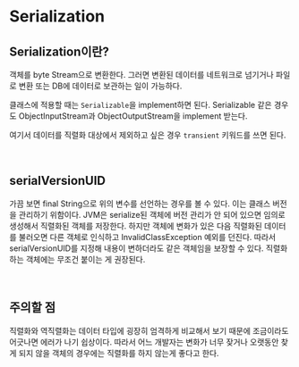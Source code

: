 # Serialization
## Serialization이란?
객체를 byte Stream으로 변환한다. 그러면 변환된 데이터를 네트워크로 넘기거나 파일로 변환 또는 DB에 데이터로 보관하는 일이 가능하다.

클래스에 적용할 때는 `Serializable`을 implement하면 된다.
Serializable 같은 경우도 ObjectInputStream과 ObjectOutputStream을 implement 받는다.

여기서 데이터를 직렬화 대상에서 제외하고 싶은 경우 `transient` 키워드를 쓰면 된다.

<br>

## serialVersionUID
가끔 보면 final String으로 위의 변수를 선언하는 경우를 볼 수 있다.
이는 클래스 버전을 관리하기 위함이다.
JVM은 serialize된 객체에 버전 관리가 안 되어 있으면 임의로 생성해서 직렬화된 객체를 저장한다.
하지만 객체에 변화가 있은 다음 직렬화된 데이터를 불러오면 다른 객체로 인식하고 InvalidClassException 예외를 던진다.
따라서 serialVersionUID를 지정해 내용이 변하더라도 같은 객체임을 보장할 수 있다.
직렬화하는 객체에는 무조건 붙이는 게 권장된다.

<br>

## 주의할 점
직렬화와 역직렬화는 데이터 타입에 굉장히 엄격하게 비교해서 보기 때문에 조금이라도 어긋나면 에러가 나기 쉽상이다.
따라서 어느 개발자는 변화가 너무 잦거나 오랫동안 찾게 되지 않을 객체의 경우에는 직렬화를 하지 않는게 좋다고 한다.
